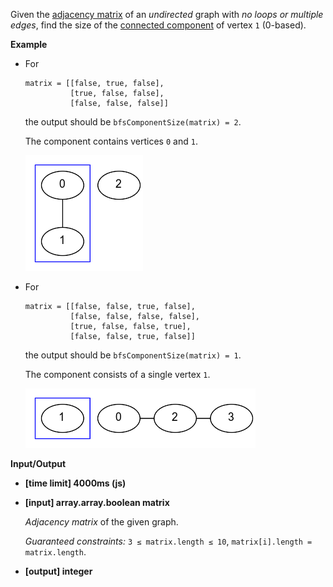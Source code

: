 ﻿Given the [adjacency matrix](keyword://adjacency-matrix-unweighted) of an _undirected_ graph with _no loops or multiple edges_, find the size of the [connected component](keyword://connected-component) of vertex `1` (0-based).

**Example**

*   For

    ```
    matrix = [[false, true, false],
              [true, false, false],
              [false, false, false]]

    ```

    the output should be
    `bfsComponentSize(matrix) = 2`.

    The component contains vertices `0` and `1`.

    ![](images/example1.png)

*   For

    ```
    matrix = [[false, false, true, false],
              [false, false, false, false],
              [true, false, false, true],
              [false, false, true, false]]

    ```

    the output should be
    `bfsComponentSize(matrix) = 1`.

    The component consists of a single vertex `1`.

    ![](images/example2.png)

**Input/Output**

*   **[time limit] 4000ms (js)**

*   **[input] array.array.boolean matrix**

    _Adjacency matrix_ of the given graph.

    _Guaranteed constraints:_
    `3 ≤ matrix.length ≤ 10`,
    `matrix[i].length = matrix.length`.

*   **[output] integer**